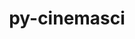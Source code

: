 ---
title: "py-cinemasci"
layout: cache
categories: [package, develop]
meta: {"compilers": ["none"], "num_specs": 93, "num_specs_by_stack": {"data-vis-sdk": 28, "e4s": 43, "e4s-neoverse-v2": 22, "root": 93}, "oss": ["ubuntu20.04", "ubuntu22.04"], "platforms": ["linux"], "stacks": ["data-vis-sdk", "e4s", "e4s-neoverse-v2", "root"], "targets": ["neoverse_v2", "x86_64_v3"], "versions": ["1.3", "1.7.0"]}
spec_details: [{"compiler": "none", "hash": "2kbtaxyk4kqni7wiycw4m3gm7wqz4o57", "os": "ubuntu22.04", "platform": "linux", "size": "-", "stacks": ["e4s", "root"], "target": "x86_64_v3", "variants": ["build_system=python_pip", "+mpi"], "versions": ["1.3"]}, {"compiler": "none", "hash": "2myhrpeoyjvuggdno7gxkjo5hvu3vpcs", "os": "ubuntu22.04", "platform": "linux", "size": "-", "stacks": ["e4s-neoverse-v2", "root"], "target": "neoverse_v2", "variants": ["build_system=python_pip", "+mpi"], "versions": ["1.3"]}, {"compiler": "none", "hash": "3bf5tnole54q7rpby6j7jve63chzbugw", "os": "ubuntu22.04", "platform": "linux", "size": "-", "stacks": ["e4s", "root"], "target": "x86_64_v3", "variants": ["build_system=python_pip", "+mpi"], "versions": ["1.7.0"]}, {"compiler": "none", "hash": "3fyo64vk7pf7eah365jhjc5vrf5ntdtj", "os": "ubuntu22.04", "platform": "linux", "size": "-", "stacks": ["e4s", "root"], "target": "x86_64_v3", "variants": ["build_system=python_pip", "+mpi"], "versions": ["1.7.0"]}, {"compiler": "none", "hash": "3v25ub6uihqmuzn5o3pbqn3w2e5fggcg", "os": "ubuntu22.04", "platform": "linux", "size": "-", "stacks": ["e4s", "root"], "target": "x86_64_v3", "variants": ["build_system=python_pip", "+mpi"], "versions": ["1.7.0"]}, {"compiler": "none", "hash": "3zgvd3o3yxo7ejfmchmsxff5p7qukt7a", "os": "ubuntu22.04", "platform": "linux", "size": "-", "stacks": ["e4s", "root"], "target": "x86_64_v3", "variants": ["build_system=python_pip", "+mpi"], "versions": ["1.7.0"]}, {"compiler": "none", "hash": "45wag5ehygbcu56oal4me2yrtn4zzfhi", "os": "ubuntu22.04", "platform": "linux", "size": "-", "stacks": ["e4s", "root"], "target": "x86_64_v3", "variants": ["build_system=python_pip", "+mpi"], "versions": ["1.7.0"]}, {"compiler": "none", "hash": "47d7tn3o3fuwel6iavas5piaiutzmj4u", "os": "ubuntu22.04", "platform": "linux", "size": "-", "stacks": ["e4s", "root"], "target": "x86_64_v3", "variants": ["build_system=python_pip", "+mpi"], "versions": ["1.7.0"]}, {"compiler": "none", "hash": "4bpbpy2xjtyhfh4utq5mimyq3z4mh4xl", "os": "ubuntu20.04", "platform": "linux", "size": "-", "stacks": ["data-vis-sdk", "root"], "target": "x86_64_v3", "variants": ["build_system=python_pip", "+mpi"], "versions": ["1.7.0"]}, {"compiler": "none", "hash": "4d5gv3okfcmmvcondymhruwqvc5uprro", "os": "ubuntu20.04", "platform": "linux", "size": "-", "stacks": ["data-vis-sdk", "root"], "target": "x86_64_v3", "variants": ["build_system=python_pip", "+mpi"], "versions": ["1.3"]}, {"compiler": "none", "hash": "4dfqjr7rmygl5j7qsdpn34ufixfdil5c", "os": "ubuntu20.04", "platform": "linux", "size": "-", "stacks": ["data-vis-sdk", "root"], "target": "x86_64_v3", "variants": ["build_system=python_pip", "+mpi"], "versions": ["1.7.0"]}, {"compiler": "none", "hash": "4obglywgn2g74tzuu3sm5i2yxu5ibux3", "os": "ubuntu22.04", "platform": "linux", "size": "-", "stacks": ["e4s", "root"], "target": "x86_64_v3", "variants": ["build_system=python_pip", "+mpi"], "versions": ["1.7.0"]}, {"compiler": "none", "hash": "4yazd36scidrg6bsl5rqz6xahsvt4334", "os": "ubuntu22.04", "platform": "linux", "size": "-", "stacks": ["e4s-neoverse-v2", "root"], "target": "neoverse_v2", "variants": ["build_system=python_pip", "+mpi"], "versions": ["1.3"]}, {"compiler": "none", "hash": "4z7x6rkinyu452cenjn2n6zwd5fthhed", "os": "ubuntu20.04", "platform": "linux", "size": "-", "stacks": ["data-vis-sdk", "root"], "target": "x86_64_v3", "variants": ["build_system=python_pip", "+mpi"], "versions": ["1.7.0"]}, {"compiler": "none", "hash": "544yzsk4ate2rmd5bo2kx4dpo4x2xe67", "os": "ubuntu22.04", "platform": "linux", "size": "-", "stacks": ["e4s-neoverse-v2", "root"], "target": "neoverse_v2", "variants": ["build_system=python_pip", "+mpi"], "versions": ["1.3"]}, {"compiler": "none", "hash": "64alhl4vizxyixx5jt6a6tcs24cwa4p3", "os": "ubuntu22.04", "platform": "linux", "size": "-", "stacks": ["e4s", "root"], "target": "x86_64_v3", "variants": ["build_system=python_pip", "+mpi"], "versions": ["1.7.0"]}, {"compiler": "none", "hash": "6jnm6wumucc4lwctvghzyfcf4njfbtmc", "os": "ubuntu22.04", "platform": "linux", "size": "-", "stacks": ["e4s", "root"], "target": "x86_64_v3", "variants": ["build_system=python_pip", "+mpi"], "versions": ["1.7.0"]}, {"compiler": "none", "hash": "73e3cmafc7tjh34k4onrdt3dtuzcec4o", "os": "ubuntu22.04", "platform": "linux", "size": "-", "stacks": ["e4s", "root"], "target": "x86_64_v3", "variants": ["build_system=python_pip", "+mpi"], "versions": ["1.7.0"]}, {"compiler": "none", "hash": "7aoqvw6nlit3xg5rmkcmtqqhigdze33r", "os": "ubuntu22.04", "platform": "linux", "size": "-", "stacks": ["e4s", "root"], "target": "x86_64_v3", "variants": ["build_system=python_pip", "+mpi"], "versions": ["1.3"]}, {"compiler": "none", "hash": "7s2rwvoxe3sqhiak3wm3ual3j5c4w33m", "os": "ubuntu20.04", "platform": "linux", "size": "-", "stacks": ["data-vis-sdk", "root"], "target": "x86_64_v3", "variants": ["build_system=python_pip", "+mpi"], "versions": ["1.7.0"]}, {"compiler": "none", "hash": "7ystp7bfzexn44qubqsqadvci3x7nbvr", "os": "ubuntu22.04", "platform": "linux", "size": "-", "stacks": ["e4s", "root"], "target": "x86_64_v3", "variants": ["build_system=python_pip", "+mpi"], "versions": ["1.3"]}, {"compiler": "none", "hash": "a5fkbo4ooihvqwxazrwhzrshg4x2izmw", "os": "ubuntu22.04", "platform": "linux", "size": "-", "stacks": ["e4s", "root"], "target": "x86_64_v3", "variants": ["build_system=python_pip", "+mpi"], "versions": ["1.7.0"]}, {"compiler": "none", "hash": "aeb7aa6rp5s2wdithiulnebvvswkmtxa", "os": "ubuntu22.04", "platform": "linux", "size": "-", "stacks": ["e4s-neoverse-v2", "root"], "target": "neoverse_v2", "variants": ["build_system=python_pip", "+mpi"], "versions": ["1.3"]}, {"compiler": "none", "hash": "avl264m2ihmhcmlzyjjcowovhfiqjthd", "os": "ubuntu20.04", "platform": "linux", "size": "-", "stacks": ["data-vis-sdk", "root"], "target": "x86_64_v3", "variants": ["build_system=python_pip", "+mpi"], "versions": ["1.7.0"]}, {"compiler": "none", "hash": "azqlksym5ieruppprprmj7cjw4s24ihi", "os": "ubuntu22.04", "platform": "linux", "size": "-", "stacks": ["e4s-neoverse-v2", "root"], "target": "neoverse_v2", "variants": ["build_system=python_pip", "+mpi"], "versions": ["1.3"]}, {"compiler": "none", "hash": "biw7fsly5vbegtu6jfsvsnb6eqs3ci4n", "os": "ubuntu22.04", "platform": "linux", "size": "-", "stacks": ["e4s", "root"], "target": "x86_64_v3", "variants": ["build_system=python_pip", "+mpi"], "versions": ["1.7.0"]}, {"compiler": "none", "hash": "bnhweh5rljkyefd3lsjo6tdmz3ul7m3v", "os": "ubuntu20.04", "platform": "linux", "size": "-", "stacks": ["data-vis-sdk", "root"], "target": "x86_64_v3", "variants": ["build_system=python_pip", "+mpi"], "versions": ["1.7.0"]}, {"compiler": "none", "hash": "buryiz7znqhkiwbcez43qegwgr3ytqyx", "os": "ubuntu22.04", "platform": "linux", "size": "-", "stacks": ["e4s", "root"], "target": "x86_64_v3", "variants": ["build_system=python_pip", "+mpi"], "versions": ["1.7.0"]}, {"compiler": "none", "hash": "cbqan3ssbr6dqhooojd3osv2fkk2vtdz", "os": "ubuntu22.04", "platform": "linux", "size": "-", "stacks": ["e4s", "root"], "target": "x86_64_v3", "variants": ["build_system=python_pip", "+mpi"], "versions": ["1.7.0"]}, {"compiler": "none", "hash": "ce457enxeqdtzzoqd5zby7a2ybj3xiin", "os": "ubuntu22.04", "platform": "linux", "size": "-", "stacks": ["e4s", "root"], "target": "x86_64_v3", "variants": ["build_system=python_pip", "+mpi"], "versions": ["1.7.0"]}, {"compiler": "none", "hash": "clmjx6ct2qo4xhi2tacrtsyo72ot3ixi", "os": "ubuntu20.04", "platform": "linux", "size": "-", "stacks": ["data-vis-sdk", "root"], "target": "x86_64_v3", "variants": ["build_system=python_pip", "+mpi"], "versions": ["1.3"]}, {"compiler": "none", "hash": "d5ghfi22szpyhwpg5fcx2qwuzss63lfa", "os": "ubuntu22.04", "platform": "linux", "size": "-", "stacks": ["e4s-neoverse-v2", "root"], "target": "neoverse_v2", "variants": ["build_system=python_pip", "+mpi"], "versions": ["1.3"]}, {"compiler": "none", "hash": "dgbkzpymt2vuc6otkeiqtqnal6fwtqvy", "os": "ubuntu20.04", "platform": "linux", "size": "-", "stacks": ["data-vis-sdk", "root"], "target": "x86_64_v3", "variants": ["build_system=python_pip", "+mpi"], "versions": ["1.7.0"]}, {"compiler": "none", "hash": "dhq7cvyrmxarksbzjk27x6kv4ikjedcj", "os": "ubuntu22.04", "platform": "linux", "size": "-", "stacks": ["e4s-neoverse-v2", "root"], "target": "neoverse_v2", "variants": ["build_system=python_pip", "+mpi"], "versions": ["1.3"]}, {"compiler": "none", "hash": "edvjy2z66lixxxqupgyng4gnvfi6624e", "os": "ubuntu22.04", "platform": "linux", "size": "-", "stacks": ["e4s-neoverse-v2", "root"], "target": "neoverse_v2", "variants": ["build_system=python_pip", "+mpi"], "versions": ["1.3"]}, {"compiler": "none", "hash": "ezxtn5jwrixmp2l3hbzkzohsa2akfiht", "os": "ubuntu22.04", "platform": "linux", "size": "-", "stacks": ["e4s-neoverse-v2", "root"], "target": "neoverse_v2", "variants": ["build_system=python_pip", "+mpi"], "versions": ["1.3"]}, {"compiler": "none", "hash": "f3t5ffebhzluvg5te5ea7tvsy527bfyz", "os": "ubuntu20.04", "platform": "linux", "size": "-", "stacks": ["data-vis-sdk", "root"], "target": "x86_64_v3", "variants": ["build_system=python_pip", "+mpi"], "versions": ["1.3"]}, {"compiler": "none", "hash": "f4oir2gqmsslpc566rn7uy4yzhhczakk", "os": "ubuntu22.04", "platform": "linux", "size": "-", "stacks": ["e4s", "root"], "target": "x86_64_v3", "variants": ["build_system=python_pip", "+mpi"], "versions": ["1.7.0"]}, {"compiler": "none", "hash": "fkdkdr2z2qkssqojz7smu3bi27kvqkac", "os": "ubuntu22.04", "platform": "linux", "size": "-", "stacks": ["e4s-neoverse-v2", "root"], "target": "neoverse_v2", "variants": ["build_system=python_pip", "+mpi"], "versions": ["1.3"]}, {"compiler": "none", "hash": "fmweohfd573r4hagifrqhhrhw64qftte", "os": "ubuntu20.04", "platform": "linux", "size": "-", "stacks": ["data-vis-sdk", "root"], "target": "x86_64_v3", "variants": ["build_system=python_pip", "+mpi"], "versions": ["1.7.0"]}, {"compiler": "none", "hash": "frlqa4ffapjvsafy5v3yftchanihybab", "os": "ubuntu20.04", "platform": "linux", "size": "-", "stacks": ["data-vis-sdk", "root"], "target": "x86_64_v3", "variants": ["build_system=python_pip", "+mpi"], "versions": ["1.7.0"]}, {"compiler": "none", "hash": "gs24c4glcw7or6ypzsbydol63i6dzryt", "os": "ubuntu20.04", "platform": "linux", "size": "-", "stacks": ["data-vis-sdk", "root"], "target": "x86_64_v3", "variants": ["build_system=python_pip", "+mpi"], "versions": ["1.3"]}, {"compiler": "none", "hash": "h7r2fhkhtrveodaxoudffeske5tltjjo", "os": "ubuntu22.04", "platform": "linux", "size": "-", "stacks": ["e4s", "root"], "target": "x86_64_v3", "variants": ["build_system=python_pip", "+mpi"], "versions": ["1.7.0"]}, {"compiler": "none", "hash": "hb6ctd7an6gadyrm27xmz3zsaeksq2b5", "os": "ubuntu22.04", "platform": "linux", "size": "-", "stacks": ["e4s", "root"], "target": "x86_64_v3", "variants": ["build_system=python_pip", "+mpi"], "versions": ["1.7.0"]}, {"compiler": "none", "hash": "hlmj2mcj5fp726lfczwerwktm32sciqf", "os": "ubuntu20.04", "platform": "linux", "size": "-", "stacks": ["data-vis-sdk", "root"], "target": "x86_64_v3", "variants": ["build_system=python_pip", "+mpi"], "versions": ["1.7.0"]}, {"compiler": "none", "hash": "hshwl4i76bvibjcezf2kgit2hinqvizx", "os": "ubuntu22.04", "platform": "linux", "size": "-", "stacks": ["e4s", "root"], "target": "x86_64_v3", "variants": ["build_system=python_pip", "+mpi"], "versions": ["1.7.0"]}, {"compiler": "none", "hash": "httouiuoo64flr6sabjggyozgffcbotx", "os": "ubuntu22.04", "platform": "linux", "size": "-", "stacks": ["e4s", "root"], "target": "x86_64_v3", "variants": ["build_system=python_pip", "+mpi"], "versions": ["1.3"]}, {"compiler": "none", "hash": "ibyvoq7f4lz7lqceaq3e6bq45didsvyw", "os": "ubuntu20.04", "platform": "linux", "size": "-", "stacks": ["data-vis-sdk", "root"], "target": "x86_64_v3", "variants": ["build_system=python_pip", "+mpi"], "versions": ["1.3"]}, {"compiler": "none", "hash": "jd6v3hokecsifxviafbsuvmygplcvg53", "os": "ubuntu22.04", "platform": "linux", "size": "-", "stacks": ["e4s", "root"], "target": "x86_64_v3", "variants": ["build_system=python_pip", "+mpi"], "versions": ["1.7.0"]}, {"compiler": "none", "hash": "jdgcp47zgzpkmdz4sl7jnpy7yxiwfdbb", "os": "ubuntu22.04", "platform": "linux", "size": "-", "stacks": ["e4s-neoverse-v2", "root"], "target": "neoverse_v2", "variants": ["build_system=python_pip", "+mpi"], "versions": ["1.3"]}, {"compiler": "none", "hash": "jt2p5ytmmpz3qkktxtiavktw7dc3blju", "os": "ubuntu22.04", "platform": "linux", "size": "-", "stacks": ["e4s", "root"], "target": "x86_64_v3", "variants": ["build_system=python_pip", "+mpi"], "versions": ["1.7.0"]}, {"compiler": "none", "hash": "kv7uub44zj4geiheo5dta5fxom3stdi3", "os": "ubuntu22.04", "platform": "linux", "size": "-", "stacks": ["e4s", "root"], "target": "x86_64_v3", "variants": ["build_system=python_pip", "+mpi"], "versions": ["1.7.0"]}, {"compiler": "none", "hash": "kzostnoypsrv65r6mzb4sd7hzdcqiswc", "os": "ubuntu22.04", "platform": "linux", "size": "-", "stacks": ["e4s", "root"], "target": "x86_64_v3", "variants": ["build_system=python_pip", "+mpi"], "versions": ["1.7.0"]}, {"compiler": "none", "hash": "ll4y77kuoawyikxww6zf2qy6zj7wirn3", "os": "ubuntu22.04", "platform": "linux", "size": "-", "stacks": ["e4s", "root"], "target": "x86_64_v3", "variants": ["build_system=python_pip", "+mpi"], "versions": ["1.7.0"]}, {"compiler": "none", "hash": "mck2l427zyv3iaotkufyfk2fwsnanhja", "os": "ubuntu20.04", "platform": "linux", "size": "-", "stacks": ["data-vis-sdk", "root"], "target": "x86_64_v3", "variants": ["build_system=python_pip", "+mpi"], "versions": ["1.3"]}, {"compiler": "none", "hash": "msdhqpyzynhjubligvakjrycbbkn3keg", "os": "ubuntu22.04", "platform": "linux", "size": "-", "stacks": ["e4s", "root"], "target": "x86_64_v3", "variants": ["build_system=python_pip", "+mpi"], "versions": ["1.3"]}, {"compiler": "none", "hash": "nio37ybcbmqvqwga2aocmgywuvzvkyoz", "os": "ubuntu22.04", "platform": "linux", "size": "-", "stacks": ["e4s", "root"], "target": "x86_64_v3", "variants": ["build_system=python_pip", "+mpi"], "versions": ["1.7.0"]}, {"compiler": "none", "hash": "nkp644qijkaae3v5z76jx6jjkdirttho", "os": "ubuntu22.04", "platform": "linux", "size": "-", "stacks": ["e4s", "root"], "target": "x86_64_v3", "variants": ["build_system=python_pip", "+mpi"], "versions": ["1.7.0"]}, {"compiler": "none", "hash": "nljhnvygsqyrvq4cpc52ygyhrn33hmvn", "os": "ubuntu22.04", "platform": "linux", "size": "-", "stacks": ["e4s", "root"], "target": "x86_64_v3", "variants": ["build_system=python_pip", "+mpi"], "versions": ["1.7.0"]}, {"compiler": "none", "hash": "noiatw6wbsf6dattk4tbhmvosmyahvh4", "os": "ubuntu22.04", "platform": "linux", "size": "-", "stacks": ["e4s", "root"], "target": "x86_64_v3", "variants": ["build_system=python_pip", "+mpi"], "versions": ["1.3"]}, {"compiler": "none", "hash": "oah2ivkcpnqq24x7xfjoevmwvfukmugj", "os": "ubuntu22.04", "platform": "linux", "size": "-", "stacks": ["e4s-neoverse-v2", "root"], "target": "neoverse_v2", "variants": ["build_system=python_pip", "+mpi"], "versions": ["1.3"]}, {"compiler": "none", "hash": "oplt25dmts5ild4ymaeranm3aha73tpb", "os": "ubuntu22.04", "platform": "linux", "size": "-", "stacks": ["e4s", "root"], "target": "x86_64_v3", "variants": ["build_system=python_pip", "+mpi"], "versions": ["1.7.0"]}, {"compiler": "none", "hash": "oqbja3ouyqgaaceaf4yddzrf4cr7pnuq", "os": "ubuntu22.04", "platform": "linux", "size": "-", "stacks": ["e4s-neoverse-v2", "root"], "target": "neoverse_v2", "variants": ["build_system=python_pip", "+mpi"], "versions": ["1.3"]}, {"compiler": "none", "hash": "oyeakhwzraujisz5lu3rzfq45iimvla7", "os": "ubuntu22.04", "platform": "linux", "size": "-", "stacks": ["e4s-neoverse-v2", "root"], "target": "neoverse_v2", "variants": ["build_system=python_pip", "+mpi"], "versions": ["1.3"]}, {"compiler": "none", "hash": "p5kdp5c2zbptu7hfqwxbet2psqtbhd4v", "os": "ubuntu22.04", "platform": "linux", "size": "-", "stacks": ["e4s", "root"], "target": "x86_64_v3", "variants": ["build_system=python_pip", "+mpi"], "versions": ["1.7.0"]}, {"compiler": "none", "hash": "pgnrlgde5fvx4wl4r3p4rwzujaqbfonc", "os": "ubuntu22.04", "platform": "linux", "size": "-", "stacks": ["e4s", "root"], "target": "x86_64_v3", "variants": ["build_system=python_pip", "+mpi"], "versions": ["1.7.0"]}, {"compiler": "none", "hash": "pio4ymdlmefhtxpyktd3arsvwx4pukx7", "os": "ubuntu22.04", "platform": "linux", "size": "-", "stacks": ["e4s", "root"], "target": "x86_64_v3", "variants": ["build_system=python_pip", "+mpi"], "versions": ["1.7.0"]}, {"compiler": "none", "hash": "pzucgac4gj7fk3asgmcgb2iealof36w4", "os": "ubuntu22.04", "platform": "linux", "size": "-", "stacks": ["e4s", "root"], "target": "x86_64_v3", "variants": ["build_system=python_pip", "+mpi"], "versions": ["1.7.0"]}, {"compiler": "none", "hash": "q27uzae2frdk74ctdpgxm4miweyeurws", "os": "ubuntu22.04", "platform": "linux", "size": "-", "stacks": ["e4s-neoverse-v2", "root"], "target": "neoverse_v2", "variants": ["build_system=python_pip", "+mpi"], "versions": ["1.3"]}, {"compiler": "none", "hash": "qeqriicyfwvyqrsz363fcouvhumf7b7g", "os": "ubuntu20.04", "platform": "linux", "size": "-", "stacks": ["data-vis-sdk", "root"], "target": "x86_64_v3", "variants": ["build_system=python_pip", "+mpi"], "versions": ["1.7.0"]}, {"compiler": "none", "hash": "qobanzljpw6f5a4och45h5wn5dymbx5r", "os": "ubuntu22.04", "platform": "linux", "size": "-", "stacks": ["e4s", "root"], "target": "x86_64_v3", "variants": ["build_system=python_pip", "+mpi"], "versions": ["1.7.0"]}, {"compiler": "none", "hash": "r4mzzd5tf73igp6y57yi4so2eawdsex5", "os": "ubuntu22.04", "platform": "linux", "size": "-", "stacks": ["e4s", "root"], "target": "x86_64_v3", "variants": ["build_system=python_pip", "+mpi"], "versions": ["1.7.0"]}, {"compiler": "none", "hash": "rxbap3nmjxzooh7l6nqadmfmw6usmaqw", "os": "ubuntu22.04", "platform": "linux", "size": "-", "stacks": ["e4s", "root"], "target": "x86_64_v3", "variants": ["build_system=python_pip", "+mpi"], "versions": ["1.7.0"]}, {"compiler": "none", "hash": "s2pogdlesfuf7taoxswylkxbwv5ye6hj", "os": "ubuntu20.04", "platform": "linux", "size": "-", "stacks": ["data-vis-sdk", "root"], "target": "x86_64_v3", "variants": ["build_system=python_pip", "+mpi"], "versions": ["1.7.0"]}, {"compiler": "none", "hash": "sz2zuou3pgcu4jppkp4vxtthwcx6dzcj", "os": "ubuntu22.04", "platform": "linux", "size": "-", "stacks": ["e4s", "root"], "target": "x86_64_v3", "variants": ["build_system=python_pip", "+mpi"], "versions": ["1.3"]}, {"compiler": "none", "hash": "tfq5iqnsjtu4nciqg6tc6l7ha3ezp5mj", "os": "ubuntu20.04", "platform": "linux", "size": "-", "stacks": ["data-vis-sdk", "root"], "target": "x86_64_v3", "variants": ["build_system=python_pip", "+mpi"], "versions": ["1.7.0"]}, {"compiler": "none", "hash": "u3rsfs3ssydgv2ghdcdrg6dgmevaudah", "os": "ubuntu20.04", "platform": "linux", "size": "-", "stacks": ["data-vis-sdk", "root"], "target": "x86_64_v3", "variants": ["build_system=python_pip", "+mpi"], "versions": ["1.3"]}, {"compiler": "none", "hash": "ualj6lxaosv2vkthj63qerdxqbvf4jtx", "os": "ubuntu20.04", "platform": "linux", "size": "-", "stacks": ["data-vis-sdk", "root"], "target": "x86_64_v3", "variants": ["build_system=python_pip", "+mpi"], "versions": ["1.3"]}, {"compiler": "none", "hash": "ugdn2jcxyuz4doqslho6vxm4jirsv4r6", "os": "ubuntu20.04", "platform": "linux", "size": "-", "stacks": ["data-vis-sdk", "root"], "target": "x86_64_v3", "variants": ["build_system=python_pip", "+mpi"], "versions": ["1.7.0"]}, {"compiler": "none", "hash": "uhjx5nyled2tchicpduv63kzsrfdb5kr", "os": "ubuntu22.04", "platform": "linux", "size": "-", "stacks": ["e4s-neoverse-v2", "root"], "target": "neoverse_v2", "variants": ["build_system=python_pip", "+mpi"], "versions": ["1.3"]}, {"compiler": "none", "hash": "ujupsl5u7swn7rizjhtidytlhiqoe65q", "os": "ubuntu22.04", "platform": "linux", "size": "-", "stacks": ["e4s-neoverse-v2", "root"], "target": "neoverse_v2", "variants": ["build_system=python_pip", "+mpi"], "versions": ["1.3"]}, {"compiler": "none", "hash": "wc6wnzzoz2q7f5if3apwste2ezmdemhf", "os": "ubuntu22.04", "platform": "linux", "size": "-", "stacks": ["e4s", "root"], "target": "x86_64_v3", "variants": ["build_system=python_pip", "+mpi"], "versions": ["1.7.0"]}, {"compiler": "none", "hash": "wihxvvrspcnwbfjpnkr2m4zrs2rjerms", "os": "ubuntu20.04", "platform": "linux", "size": "-", "stacks": ["data-vis-sdk", "root"], "target": "x86_64_v3", "variants": ["build_system=python_pip", "+mpi"], "versions": ["1.3"]}, {"compiler": "none", "hash": "wk2acztehug7swhof5abbidw7nqksjg2", "os": "ubuntu20.04", "platform": "linux", "size": "-", "stacks": ["data-vis-sdk", "root"], "target": "x86_64_v3", "variants": ["build_system=python_pip", "+mpi"], "versions": ["1.7.0"]}, {"compiler": "none", "hash": "wz76fnjx33kxr5bnzefpyv2hxru4itxr", "os": "ubuntu20.04", "platform": "linux", "size": "-", "stacks": ["data-vis-sdk", "root"], "target": "x86_64_v3", "variants": ["build_system=python_pip", "+mpi"], "versions": ["1.3"]}, {"compiler": "none", "hash": "xdarq3klgbhzomtpnzy3xalsepc65z44", "os": "ubuntu20.04", "platform": "linux", "size": "-", "stacks": ["data-vis-sdk", "root"], "target": "x86_64_v3", "variants": ["build_system=python_pip", "+mpi"], "versions": ["1.3"]}, {"compiler": "none", "hash": "xibc4wb6z5wz5x2glysf6qgz7av3v6op", "os": "ubuntu22.04", "platform": "linux", "size": "-", "stacks": ["e4s-neoverse-v2", "root"], "target": "neoverse_v2", "variants": ["build_system=python_pip", "+mpi"], "versions": ["1.3"]}, {"compiler": "none", "hash": "xozx3x77czlxte6m7efzfmt4bfuaqq6y", "os": "ubuntu22.04", "platform": "linux", "size": "-", "stacks": ["e4s-neoverse-v2", "root"], "target": "neoverse_v2", "variants": ["build_system=python_pip", "+mpi"], "versions": ["1.3"]}, {"compiler": "none", "hash": "xxs5qcwpqeh7r6jdycv2nxokq2d5yaeo", "os": "ubuntu22.04", "platform": "linux", "size": "-", "stacks": ["e4s-neoverse-v2", "root"], "target": "neoverse_v2", "variants": ["build_system=python_pip", "+mpi"], "versions": ["1.3"]}, {"compiler": "none", "hash": "yltkaskhenkg2iqjkg5kfhoezwyagyaa", "os": "ubuntu20.04", "platform": "linux", "size": "-", "stacks": ["data-vis-sdk", "root"], "target": "x86_64_v3", "variants": ["build_system=python_pip", "+mpi"], "versions": ["1.3"]}, {"compiler": "none", "hash": "zgrmxnkyzmhigwbxmp32kblamqh35orx", "os": "ubuntu22.04", "platform": "linux", "size": "-", "stacks": ["e4s-neoverse-v2", "root"], "target": "neoverse_v2", "variants": ["build_system=python_pip", "+mpi"], "versions": ["1.3"]}, {"compiler": "none", "hash": "zm5qcdindeprozwc2sfv6lldrurdqhau", "os": "ubuntu20.04", "platform": "linux", "size": "-", "stacks": ["data-vis-sdk", "root"], "target": "x86_64_v3", "variants": ["build_system=python_pip", "+mpi"], "versions": ["1.7.0"]}, {"compiler": "none", "hash": "zw3dmtrsxa7nvmzrokdd6ej55qzvfz4r", "os": "ubuntu22.04", "platform": "linux", "size": "-", "stacks": ["e4s-neoverse-v2", "root"], "target": "neoverse_v2", "variants": ["build_system=python_pip", "+mpi"], "versions": ["1.3"]}]
---